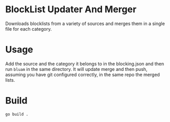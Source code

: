 # BlockList Updater And Merger
Downloads blocklists from a variety of sources and merges them in a single file for each category.

# Usage
Add the source and the category it belongs to in the blocking.json and then run `bluam` in the same directory.
It will update merge and then push, assuming you have git configured correctly, in the same repo the merged lists.

# Build
`go build .`
